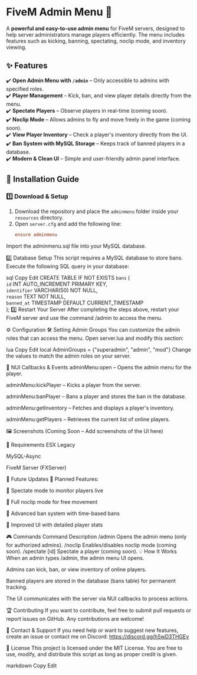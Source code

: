 # FiveM Admin Menu 🚀  

A **powerful and easy-to-use admin menu** for FiveM servers, designed to help server administrators manage players efficiently. The menu includes features such as kicking, banning, spectating, noclip mode, and inventory viewing.  

## ✨ Features  
✔️ **Open Admin Menu with `/admin`** – Only accessible to admins with specified roles.  
✔️ **Player Management** – Kick, ban, and view player details directly from the menu.  
✔️ **Spectate Players** – Observe players in real-time (coming soon).  
✔️ **Noclip Mode** – Allows admins to fly and move freely in the game (coming soon).  
✔️ **View Player Inventory** – Check a player's inventory directly from the UI.  
✔️ **Ban System with MySQL Storage** – Keeps track of banned players in a database.  
✔️ **Modern & Clean UI** – Simple and user-friendly admin panel interface.  

## 📂 Installation Guide  

### 1️⃣ **Download & Setup**  
1. Download the repository and place the `adminmenu` folder inside your `resources` directory.  
2. Open `server.cfg` and add the following line:  
   ```cfg
   ensure adminmenu
Import the adminmenu.sql file into your MySQL database.

2️⃣ Database Setup
This script requires a MySQL database to store bans. Execute the following SQL query in your database:

sql
Copy
Edit
CREATE TABLE IF NOT EXISTS `bans` (  
    `id` INT AUTO_INCREMENT PRIMARY KEY,  
    `identifier` VARCHAR(50) NOT NULL,  
    `reason` TEXT NOT NULL,  
    `banned_at` TIMESTAMP DEFAULT CURRENT_TIMESTAMP  
);
3️⃣ Restart Your Server
After completing the steps above, restart your FiveM server and use the command /admin to access the menu.

⚙️ Configuration
🛠️ Setting Admin Groups
You can customize the admin roles that can access the menu. Open server.lua and modify this section:

lua
Copy
Edit
local AdminGroups = {"superadmin", "admin", "mod"}
Change the values to match the admin roles on your server.

📡 NUI Callbacks & Events
adminMenu:open – Opens the admin menu for the player.

adminMenu:kickPlayer – Kicks a player from the server.

adminMenu:banPlayer – Bans a player and stores the ban in the database.

adminMenu:getInventory – Fetches and displays a player's inventory.

adminMenu:getPlayers – Retrieves the current list of online players.

🖼️ Screenshots
(Coming Soon – Add screenshots of the UI here)

📝 Requirements
ESX Legacy

MySQL-Async

FiveM Server (FXServer)

🔄 Future Updates
🚀 Planned Features:

🔹 Spectate mode to monitor players live

🔹 Full noclip mode for free movement

🔹 Advanced ban system with time-based bans

🔹 Improved UI with detailed player stats

🎮 Commands
Command	Description
/admin	Opens the admin menu (only for authorized admins).
/noclip	Enables/disables noclip mode (coming soon).
/spectate [id]	Spectate a player (coming soon).
💡 How It Works
When an admin types /admin, the admin menu UI opens.

Admins can kick, ban, or view inventory of online players.

Banned players are stored in the database (bans table) for permanent tracking.

The UI communicates with the server via NUI callbacks to process actions.

🏆 Contributing
If you want to contribute, feel free to submit pull requests or report issues on GitHub. Any contributions are welcome!

💬 Contact & Support
If you need help or want to suggest new features, create an issue or contact me on Discord: https://discord.gg/h5wD3THGEy

📜 License
This project is licensed under the MIT License. You are free to use, modify, and distribute this script as long as proper credit is given.

markdown
Copy
Edit
